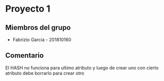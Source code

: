 # Proyecto 1 
## Miembros del grupo

* Fabrizio Garcia - 201810160


## Comentario

El HASH no funciona para ultimo atributo y luego de crear uno con cierto atributo debe borrarlo para crear otro
